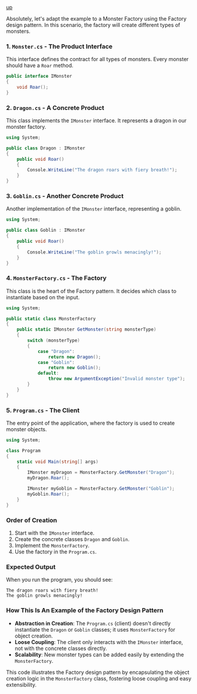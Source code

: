 [up](../README.md)

Absolutely, let's adapt the example to a Monster Factory using the Factory design pattern. In this scenario, the factory will create different types of monsters.

### 1. `Monster.cs` - The Product Interface

This interface defines the contract for all types of monsters. Every monster should have a `Roar` method.

```csharp
public interface IMonster
{
    void Roar();
}
```

### 2. `Dragon.cs` - A Concrete Product

This class implements the `IMonster` interface. It represents a dragon in our monster factory.

```csharp
using System;

public class Dragon : IMonster
{
    public void Roar()
    {
        Console.WriteLine("The dragon roars with fiery breath!");
    }
}
```

### 3. `Goblin.cs` - Another Concrete Product

Another implementation of the `IMonster` interface, representing a goblin.

```csharp
using System;

public class Goblin : IMonster
{
    public void Roar()
    {
        Console.WriteLine("The goblin growls menacingly!");
    }
}
```

### 4. `MonsterFactory.cs` - The Factory

This class is the heart of the Factory pattern. It decides which class to instantiate based on the input.

```csharp
using System;

public static class MonsterFactory
{
    public static IMonster GetMonster(string monsterType)
    {
        switch (monsterType)
        {
            case "Dragon":
                return new Dragon();
            case "Goblin":
                return new Goblin();
            default:
                throw new ArgumentException("Invalid monster type");
        }
    }
}
```

### 5. `Program.cs` - The Client

The entry point of the application, where the factory is used to create monster objects.

```csharp
using System;

class Program
{
    static void Main(string[] args)
    {
        IMonster myDragon = MonsterFactory.GetMonster("Dragon");
        myDragon.Roar();

        IMonster myGoblin = MonsterFactory.GetMonster("Goblin");
        myGoblin.Roar();
    }
}
```

### Order of Creation

1. Start with the `IMonster` interface.
2. Create the concrete classes `Dragon` and `Goblin`.
3. Implement the `MonsterFactory`.
4. Use the factory in the `Program.cs`.

### Expected Output

When you run the program, you should see:

```
The dragon roars with fiery breath!
The goblin growls menacingly!
```

### How This Is An Example of the Factory Design Pattern

- **Abstraction in Creation**: The `Program.cs` (client) doesn't directly instantiate the `Dragon` or `Goblin` classes; it uses `MonsterFactory` for object creation.
- **Loose Coupling**: The client only interacts with the `IMonster` interface, not with the concrete classes directly.
- **Scalability**: New monster types can be added easily by extending the `MonsterFactory`.

This code illustrates the Factory design pattern by encapsulating the object creation logic in the `MonsterFactory` class, fostering loose coupling and easy extensibility.


